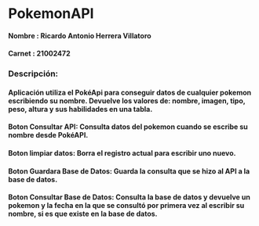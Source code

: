 # PokemonAPI

#### Nombre : Ricardo Antonio Herrera Villatoro

#### Carnet : 21002472

### Descripción: 

#### Aplicación utiliza el PokéApi para conseguir datos de cualquier pokemon escribiendo su nombre. Devuelve los valores de: nombre, imagen, tipo, peso, altura y sus habilidades  en una tabla.

#### Boton Consultar API: Consulta datos del pokemon cuando se escribe su nombre desde PokéAPI. 
#### Boton limpiar datos: Borra el registro actual para escribir uno nuevo.
#### Boton Guardara Base de Datos: Guarda la consulta que se hizo al API a la base de datos.
#### Boton Consultar Base de Datos: Consulta la base de datos y devuelve un pokemon y la fecha en la que se consultó por primera vez al escribir su nombre, si es que existe en la base de datos. 
